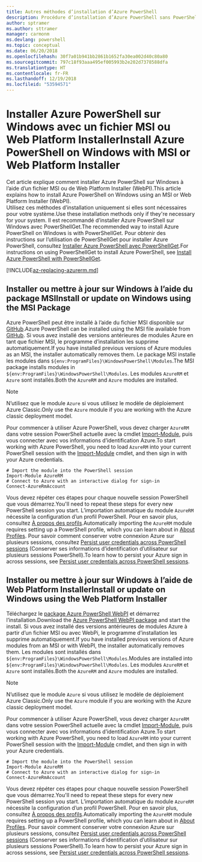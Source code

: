 ```yaml
---
title: Autres méthodes d’installation d’Azure PowerShell
description: Procédure d’installation d’Azure PowerShell sans PowerShellGet
author: sptramer
ms.author: sttramer
manager: carmonm
ms.devlang: powershell
ms.topic: conceptual
ms.date: 06/20/2018
ms.openlocfilehash: 30f7a01b941bb2861b1652fa30ea002d40c80a80
ms.sourcegitcommit: 797c18f93aaa495ef005993b2e202d7378588dfa
ms.translationtype: HT
ms.contentlocale: fr-FR
ms.lasthandoff: 12/19/2018
ms.locfileid: "53594571"
---
```

# <a name="install-azure-powershell-on-windows-with-msi-or-web-platform-installer"></a><span data-ttu-id="261da-103">Installer Azure PowerShell sur Windows avec un fichier MSI ou Web Platform Installer</span><span class="sxs-lookup"><span data-stu-id="261da-103">Install Azure PowerShell on Windows with MSI or Web Platform Installer</span></span>

<span data-ttu-id="261da-104">Cet article explique comment installer Azure PowerShell sur Windows à l’aide d’un fichier MSI ou de Web Platform Installer (WebPI).</span><span class="sxs-lookup"><span data-stu-id="261da-104">This article explains how to install Azure PowerShell on Windows using an MSI or Web Platform Installer (WebPI).</span></span>  
<span data-ttu-id="261da-105">Utilisez ces méthodes d’installation uniquement si elles sont nécessaires pour votre système.</span><span class="sxs-lookup"><span data-stu-id="261da-105">Use these installation methods only if they're necessary for your system.</span></span> <span data-ttu-id="261da-106">Il est recommandé d’installer Azure PowerShell sur Windows avec PowerShellGet.</span><span class="sxs-lookup"><span data-stu-id="261da-106">The recommended way to install Azure PowerShell on Windows is with PowerShellGet.</span></span> <span data-ttu-id="261da-107">Pour obtenir des instructions sur l’utilisation de PowerShellGet pour installer Azure PowerShell, consultez [Installer Azure PowerShell avec PowerShellGet](install-azurerm-ps.md).</span><span class="sxs-lookup"><span data-stu-id="261da-107">For instructions on using PowerShellGet to install Azure PowerShell, see [Install Azure PowerShell with PowerShellGet](install-azurerm-ps.md).</span></span>

[!INCLUDE[az-replacing-azurerm.md](../includes/az-replacing-azurerm.md)]

## <a name="install-or-update-on-windows-using-the-msi-package"></a><span data-ttu-id="261da-108">Installer ou mettre à jour sur Windows à l’aide du package MSI</span><span class="sxs-lookup"><span data-stu-id="261da-108">Install or update on Windows using the MSI Package</span></span>

<span data-ttu-id="261da-109">Azure PowerShell peut être installé à l’aide du fichier MSI disponible sur [GitHub](https://github.com/Azure/azure-powershell/releases/tag/v5.7.0-April2018).</span><span class="sxs-lookup"><span data-stu-id="261da-109">Azure PowerShell can be installed using the MSI file available from [GitHub](https://github.com/Azure/azure-powershell/releases/tag/v5.7.0-April2018).</span></span> <span data-ttu-id="261da-110">Si vous avez installé des versions antérieures de modules Azure en tant que fichier MSI, le programme d’installation les supprime automatiquement.</span><span class="sxs-lookup"><span data-stu-id="261da-110">If you have installed previous versions of Azure modules as an MSI, the installer automatically removes them.</span></span> <span data-ttu-id="261da-111">Le package MSI installe les modules dans `${env:ProgramFiles}\WindowsPowerShell\Modules`.</span><span class="sxs-lookup"><span data-stu-id="261da-111">The MSI package installs modules in `${env:ProgramFiles}\WindowsPowerShell\Modules`.</span></span> <span data-ttu-id="261da-112">Les modules `AzureRM` et `Azure` sont installés.</span><span class="sxs-lookup"><span data-stu-id="261da-112">Both the `AzureRM` and `Azure` modules are installed.</span></span>

> [!NOTE]
> <span data-ttu-id="261da-113">N’utilisez que le module `Azure` si vous utilisez le modèle de déploiement Azure Classic.</span><span class="sxs-lookup"><span data-stu-id="261da-113">Only use the `Azure` module if you are working with the Azure classic deployment model.</span></span>

<span data-ttu-id="261da-114">Pour commencer à utiliser Azure PowerShell, vous devez charger `AzureRM` dans votre session PowerShell actuelle avec la cmdlet [Import-Module](/powershell/module/Microsoft.PowerShell.Core/Import-Module), puis vous connecter avec vos informations d’identification Azure.</span><span class="sxs-lookup"><span data-stu-id="261da-114">To start working with Azure PowerShell, you need to load `AzureRM` into your current PowerShell session with the [Import-Module](/powershell/module/Microsoft.PowerShell.Core/Import-Module) cmdlet, and then sign in with your Azure credentials.</span></span>

```powershell-interactive
# Import the module into the PowerShell session
Import-Module AzureRM
# Connect to Azure with an interactive dialog for sign-in
Connect-AzureRmAccount
```

<span data-ttu-id="261da-115">Vous devez répéter ces étapes pour chaque nouvelle session PowerShell que vous démarrez.</span><span class="sxs-lookup"><span data-stu-id="261da-115">You'll need to repeat these steps for every new PowerShell session you start.</span></span> <span data-ttu-id="261da-116">L’importation automatique du module `AzureRM` nécessite la configuration d’un profil PowerShell. Pour en savoir plus, consultez [À propos des profils](/powershell/module/microsoft.powershell.core/about/about_profiles).</span><span class="sxs-lookup"><span data-stu-id="261da-116">Automatically importing the `AzureRM` module requires setting up a PowerShell profile, which you can learn about in [About Profiles](/powershell/module/microsoft.powershell.core/about/about_profiles).</span></span>
<span data-ttu-id="261da-117">Pour savoir comment conserver votre connexion Azure sur plusieurs sessions, consultez [Persist user credentials across PowerShell sessions](context-persistence.md) (Conserver ses informations d’identification d’utilisateur sur plusieurs sessions PowerShell).</span><span class="sxs-lookup"><span data-stu-id="261da-117">To learn how to persist your Azure sign in across sessions, see [Persist user credentials across PowerShell sessions](context-persistence.md).</span></span>

## <a name="install-or-update-on-windows-using-the-web-platform-installer"></a><span data-ttu-id="261da-118">Installer ou mettre à jour sur Windows à l’aide de Web Platform Installer</span><span class="sxs-lookup"><span data-stu-id="261da-118">Install or update on Windows using the Web Platform Installer</span></span>

<span data-ttu-id="261da-119">Téléchargez le [package Azure PowerShell WebPI](http://aka.ms/webpi-azps) et démarrez l’installation.</span><span class="sxs-lookup"><span data-stu-id="261da-119">Download the [Azure PowerShell WebPI package](http://aka.ms/webpi-azps) and start the install.</span></span> <span data-ttu-id="261da-120">Si vous avez installé des versions antérieures de modules Azure à partir d’un fichier MSI ou avec WebPi, le programme d’installation les supprime automatiquement.</span><span class="sxs-lookup"><span data-stu-id="261da-120">If you have installed previous versions of Azure modules from an MSI or with WebPI, the installer automatically removes them.</span></span> <span data-ttu-id="261da-121">Les modules sont installés dans `${env:ProgramFiles}\WindowsPowerShell\Modules`.</span><span class="sxs-lookup"><span data-stu-id="261da-121">Modules are installed into `${env:ProgramFiles}\WindowsPowerShell\Modules`.</span></span> <span data-ttu-id="261da-122">Les modules `AzureRM` et `Azure` sont installés.</span><span class="sxs-lookup"><span data-stu-id="261da-122">Both the `AzureRM` and `Azure` modules are installed.</span></span>

> [!NOTE]
> <span data-ttu-id="261da-123">N’utilisez que le module `Azure` si vous utilisez le modèle de déploiement Azure Classic.</span><span class="sxs-lookup"><span data-stu-id="261da-123">Only use the `Azure` module if you are working with the Azure classic deployment model.</span></span>

<span data-ttu-id="261da-124">Pour commencer à utiliser Azure PowerShell, vous devez charger `AzureRM` dans votre session PowerShell actuelle avec la cmdlet [Import-Module](/powershell/module/Microsoft.PowerShell.Core/Import-Module), puis vous connecter avec vos informations d’identification Azure.</span><span class="sxs-lookup"><span data-stu-id="261da-124">To start working with Azure PowerShell, you need to load `AzureRM` into your current PowerShell session with the [Import-Module](/powershell/module/Microsoft.PowerShell.Core/Import-Module) cmdlet, and then sign in with your Azure credentials.</span></span>

```powershell-interactive
# Import the module into the PowerShell session
Import-Module AzureRM
# Connect to Azure with an interactive dialog for sign-in
Connect-AzureRmAccount
```

<span data-ttu-id="261da-125">Vous devez répéter ces étapes pour chaque nouvelle session PowerShell que vous démarrez.</span><span class="sxs-lookup"><span data-stu-id="261da-125">You'll need to repeat these steps for every new PowerShell session you start.</span></span> <span data-ttu-id="261da-126">L’importation automatique du module `AzureRM` nécessite la configuration d’un profil PowerShell. Pour en savoir plus, consultez [À propos des profils](/powershell/module/microsoft.powershell.core/about/about_profiles).</span><span class="sxs-lookup"><span data-stu-id="261da-126">Automatically importing the `AzureRM` module requires setting up a PowerShell profile, which you can learn about in [About Profiles](/powershell/module/microsoft.powershell.core/about/about_profiles).</span></span>
<span data-ttu-id="261da-127">Pour savoir comment conserver votre connexion Azure sur plusieurs sessions, consultez [Persist user credentials across PowerShell sessions](context-persistence.md) (Conserver ses informations d’identification d’utilisateur sur plusieurs sessions PowerShell).</span><span class="sxs-lookup"><span data-stu-id="261da-127">To learn how to persist your Azure sign in across sessions, see [Persist user credentials across PowerShell sessions](context-persistence.md).</span></span>